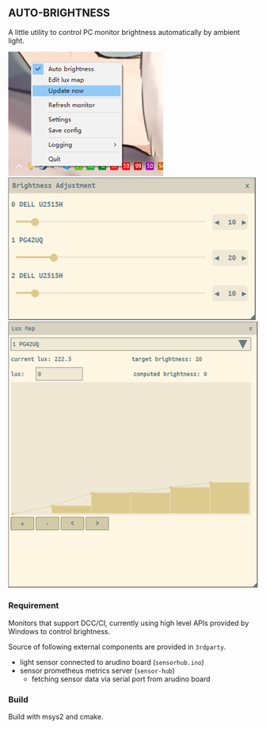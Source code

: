 ## AUTO-BRIGHTNESS

A little utility to control PC monitor brightness automatically by ambient light.

![tray](asset/tray.png)
![brightness_tweak](asset/brightness_tweak.png)
![lux_map](asset/lux_map.png)

### Requirement

Monitors that support DCC/CI, currently using high level APIs provided by Windows to control brightness.

Source of following external components are provided in `3rdparty`.

- light sensor connected to arudino board (`sensorhub.ino`)
- sensor prometheus metrics server (`sensor-hub`)
  - fetching sensor data via serial port from arudino board

### Build

Build with msys2 and cmake.